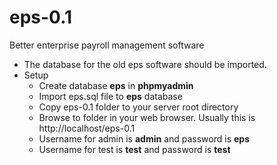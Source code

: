 # eps-0.1
Better enterprise payroll management software

- The database for the old eps software should be imported.
- Setup
  - Create database __eps__ in __phpmyadmin__
  - Import eps.sql file to __eps__ database 
  - Copy eps-0.1 folder to your server root directory
  - Browse to folder in your web browser. Usually this is http://localhost/eps-0.1
  - Username for admin is  __admin__ and password is __eps__
  - Username for test is __test__ and password is __test__
